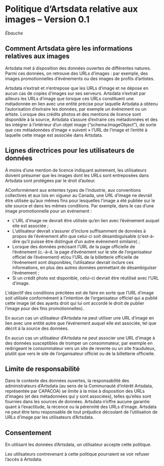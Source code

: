 # Politique d’Artsdata relative aux images – Version 0.1

_Ébauche_

## Comment Artsdata gère les informations relatives aux images

Artsdata met à disposition des données ouvertes de différentes natures. Parmi ces données, on retrouve des URLs d’images : par exemple, des images promotionnelles d’événements ou des images de profils d’artistes.

Artsdata n’extrait et n’entrepose que les URLs d’image et ne dépose en aucun cas de copies d’images sur ses serveurs. Artsdata n’extrait par ailleurs les URLs d’image que lorsque ces URLs constituent une métadonnée en lien avec une entité précise pour laquelle Artsdata a obtenu l’autorisation d’extraire les données, par exemple un événement ou un artiste. Lorsque des crédits photos et des mentions de licence sont disponible à la source, Artsdata s’assure d’extraire ces métadonnées et des les intégrer à l’intérieur d’un objet image (“schema:ImageObject”), de sorte que ces métadonnées d’image « suivent » l’URL de l’image et l’entité à laquelle cette image est associée dans Artsdata.

## Lignes directrices pour les utilisateurs de données

À moins d’une mention de licence indiquant autrement, les utilisateurs doivent présumer que les images dont les URLs sont entreposées dans Artsdata sont protégées par le droit d’auteur.

AConformément aux ententes types de l’industrie, aux conventions collectives et aux lois en vigueur au Canada, une URL d’image ne devrait être utilisée qu’aux mêmes fins pour lesquelles l’image a été publiée sur le site source et dans les mêmes conditions. Par exemple, dans le cas d’une image promotionnelle pour un événement : 
* L'URL d’image ne devrait être utilisée qu’en lien avec l’événement auquel elle est associée ;
* L’utilisateur devrait s’assurer d’inclure suffisamment de données à propos de l’événement afin que celui-ci soit désambiguïsable (c’est-à-dire qu’il puisse être distingué d’un autre événement similaire) ;
* Lorsque des données précisant l’URL de la page officielle de l’événement (c.-à-d. la page d’événement sur le site de l’organisateur officiel de l’événement) et/ou l’URL de la billetterie officielle de l’événement sont disponibles, l’utilisateur devrait inclure ces informations, en plus des autres données permettant de désambiguïser l’événement ;
* Si un crédit photo est disponible, celui-ci devrait être réutilisé avec l’URL d’image.

L’objectif des conditions précitées est de faire en sorte que l’URL d’image soit utilisée conformément à l’intention de l’organisateur officiel qui a publié cette image (et des ayants droit qui lui ont accordé le droit de publier l’image pour des fins promotionnelles).

En aucun cas un utilisateur d’Artsdata ne peut utiliser une URL d’image en lien avec une entité autre que l’événement auquel elle est associée, tel que décrit à la source des données.

En aucun cas un utilisateur d’Artsdata ne peut associer une URL d’image à des données susceptibles de tromper un consommateur, par exemple en redirigeant le consommateur vers un site de revente ou un site frauduleux, plutôt que vers le site de l’organisateur officiel ou de la billetterie officielle.  

## Limite de responsabilité

Dans le contexte des données ouvertes, la responsabilité des administrateurs d’Artsdata (au sens de la Communauté d’intérêt Artsdata, représentée par CAPACOA) se limite à la mise à disposition des URLs d’images (et des métadonnées qui y sont associées), telles qu’elles sont fournies dans les sources de données. Artsdata n’offre aucune garantie quant à l’exactitude, la récence ou la pérennité des URLs d’image. Artsdata ne peut être tenu responsable de tout préjudice découlant de l’utilisation de URLs d’image par les utilisateurs d’Artsdata.

## Consentement

En utilisant les données d’Artsdata, un utilisateur accepte cette politique.

Les utilisateurs contrevenant à cette politique pourraient se voir refuser l’accès à Artsdata.
